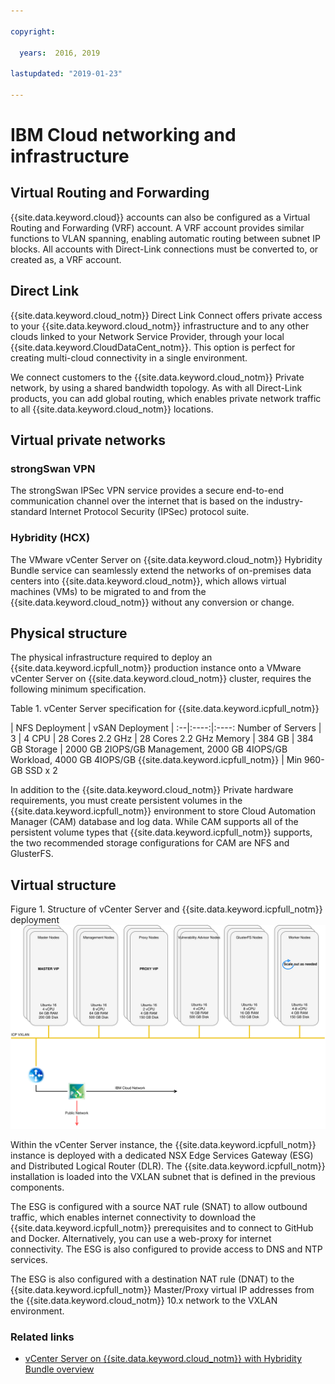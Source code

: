 ```yaml
---

copyright:

  years:  2016, 2019

lastupdated: "2019-01-23"

---
```


# IBM Cloud networking and infrastructure

## Virtual Routing and Forwarding

{{site.data.keyword.cloud}} accounts can also be configured as a Virtual Routing and Forwarding (VRF) account. A VRF account provides similar functions to VLAN spanning, enabling automatic routing between subnet IP blocks. All accounts with Direct-Link connections must be converted to, or created as, a VRF account.

## Direct Link

{{site.data.keyword.cloud_notm}} Direct Link Connect offers private access to your {{site.data.keyword.cloud_notm}} infrastructure and to any other clouds linked to your Network Service Provider, through your local {{site.data.keyword.CloudDataCent_notm}}. This option is perfect for creating multi-cloud connectivity in a single environment.

We connect customers to the {{site.data.keyword.cloud_notm}} Private network, by using a shared bandwidth topology. As with all Direct-Link products, you can add global routing, which enables private network traffic to all {{site.data.keyword.cloud_notm}}
locations.

## Virtual private networks

### strongSwan VPN

The strongSwan IPSec VPN service provides a secure end-to-end communication channel over the internet that is based on the industry-standard Internet Protocol Security (IPSec) protocol suite.

### Hybridity (HCX)

The VMware vCenter Server on {{site.data.keyword.cloud_notm}} Hybridity Bundle service can seamlessly extend the networks of on-premises data centers into {{site.data.keyword.cloud_notm}}, which allows virtual machines (VMs) to be migrated to and from the {{site.data.keyword.cloud_notm}} without any conversion or change.

## Physical structure

The physical infrastructure required to deploy an {{site.data.keyword.icpfull_notm}} production instance onto a VMware vCenter Server on {{site.data.keyword.cloud_notm}} cluster, requires the following minimum specification.

Table 1. vCenter Server specification for {{site.data.keyword.icpfull_notm}}

| NFS Deployment | vSAN Deployment |
:--|:----:|:----:
Number of Servers | 3 | 4
CPU | 28 Cores 2.2 GHz | 28 Cores 2.2 GHz
Memory | 384 GB | 384 GB
Storage | 2000 GB 2IOPS/GB Management, 2000 GB 4IOPS/GB Workload, 4000 GB 4IOPS/GB {{site.data.keyword.icpfull_notm}} | Min 960-GB SSD x 2

In addition to the {{site.data.keyword.cloud_notm}} Private hardware requirements, you must create persistent volumes in the {{site.data.keyword.icpfull_notm}} environment to store Cloud Automation Manager (CAM) database and log data. While CAM supports all of the persistent volume types that {{site.data.keyword.icpfull_notm}} supports, the two recommended storage configurations for CAM are NFS and GlusterFS.

## Virtual structure

Figure 1. Structure of vCenter Server and {{site.data.keyword.icpfull_notm}} deployment
![Structure of vCenter Server and {{site.data.keyword.icpfull_notm}} deployment](vcscar-icp.svg)

Within the vCenter Server instance, the {{site.data.keyword.icpfull_notm}} instance is deployed with a dedicated NSX Edge Services Gateway (ESG) and Distributed Logical Router (DLR).
The {{site.data.keyword.icpfull_notm}} installation is loaded into the VXLAN subnet that is defined in the previous components.

The ESG is configured with a source NAT rule (SNAT) to allow outbound traffic, which enables internet connectivity to download the {{site.data.keyword.icpfull_notm}} prerequisites and to connect to GitHub and Docker. Alternatively, you can use a web-proxy for internet connectivity. The ESG is also configured to provide access to DNS and NTP services.

The ESG is also configured with a destination NAT rule (DNAT) to the {{site.data.keyword.icpfull_notm}} Master/Proxy virtual IP addresses from the {{site.data.keyword.cloud_notm}} 10.x network to the VXLAN environment.

### Related links

* [vCenter Server on {{site.data.keyword.cloud_notm}} with Hybridity Bundle overview](/docs/services/vmwaresolutions/archiref/vcs/vcs-hybridity-intro.html)
